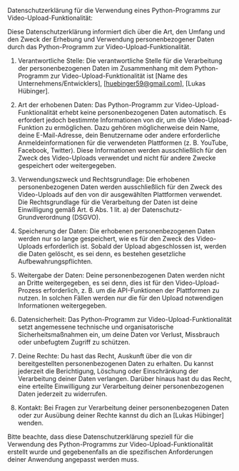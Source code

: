 Datenschutzerklärung für die Verwendung eines Python-Programms zur Video-Upload-Funktionalität:

Diese Datenschutzerklärung informiert dich über die Art, den Umfang und den Zweck der Erhebung und Verwendung personenbezogener Daten durch das Python-Programm zur Video-Upload-Funktionalität.

1. Verantwortliche Stelle:
Die verantwortliche Stelle für die Verarbeitung der personenbezogenen Daten im Zusammenhang mit dem Python-Programm zur Video-Upload-Funktionalität ist [Name des Unternehmens/Entwicklers], [huebinger59@gmail.com], [Lukas Hübinger].

2. Art der erhobenen Daten:
Das Python-Programm zur Video-Upload-Funktionalität erhebt keine personenbezogenen Daten automatisch. Es erfordert jedoch bestimmte Informationen von dir, um die Video-Upload-Funktion zu ermöglichen. Dazu gehören möglicherweise dein Name, deine E-Mail-Adresse, dein Benutzername oder andere erforderliche Anmeldeinformationen für die verwendeten Plattformen (z. B. YouTube, Facebook, Twitter). Diese Informationen werden ausschließlich für den Zweck des Video-Uploads verwendet und nicht für andere Zwecke gespeichert oder weitergegeben.

3. Verwendungszweck und Rechtsgrundlage:
Die erhobenen personenbezogenen Daten werden ausschließlich für den Zweck des Video-Uploads auf den von dir ausgewählten Plattformen verwendet. Die Rechtsgrundlage für die Verarbeitung der Daten ist deine Einwilligung gemäß Art. 6 Abs. 1 lit. a) der Datenschutz-Grundverordnung (DSGVO).

4. Speicherung der Daten:
Die erhobenen personenbezogenen Daten werden nur so lange gespeichert, wie es für den Zweck des Video-Uploads erforderlich ist. Sobald der Upload abgeschlossen ist, werden die Daten gelöscht, es sei denn, es bestehen gesetzliche Aufbewahrungspflichten.

5. Weitergabe der Daten:
Deine personenbezogenen Daten werden nicht an Dritte weitergegeben, es sei denn, dies ist für den Video-Upload-Prozess erforderlich, z. B. um die API-Funktionen der Plattformen zu nutzen. In solchen Fällen werden nur die für den Upload notwendigen Informationen weitergegeben.

6. Datensicherheit:
Das Python-Programm zur Video-Upload-Funktionalität setzt angemessene technische und organisatorische Sicherheitsmaßnahmen ein, um deine Daten vor Verlust, Missbrauch oder unbefugtem Zugriff zu schützen.

7. Deine Rechte:
Du hast das Recht, Auskunft über die von dir bereitgestellten personenbezogenen Daten zu erhalten. Du kannst jederzeit die Berichtigung, Löschung oder Einschränkung der Verarbeitung deiner Daten verlangen. Darüber hinaus hast du das Recht, eine erteilte Einwilligung zur Verarbeitung deiner personenbezogenen Daten jederzeit zu widerrufen.

8. Kontakt:
Bei Fragen zur Verarbeitung deiner personenbezogenen Daten oder zur Ausübung deiner Rechte kannst du dich an [Lukas Hübinger] wenden.

Bitte beachte, dass diese Datenschutzerklärung speziell für die Verwendung des Python-Programms zur Video-Upload-Funktionalität erstellt wurde und gegebenenfalls an die spezifischen Anforderungen deiner Anwendung angepasst werden muss.
